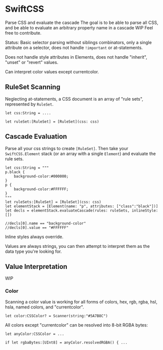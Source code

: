 # SwiftCSS
Parse CSS and evaluate the cascade
The goal is to be able to parse all CSS, and be able to evaluate an arbitrary property name in a cascade
WIP Feel free to contribute.  

Status: Basic selector parsing without siblings combinators, only a single attribute on a selector, does not handle `!important` or at-statements.

Does not handle style attributes in Elements, does not handle "inherit", "unset" or "revert" values.

Can interpret color values except currentcolor.


## RuleSet Scanning

Neglecting at-statements, a CSS document is an array of "rule sets", represented by `RuleSet`.

`let css:String = ....`

`let ruleSet:[RuleSet] = [RuleSet](css: css)`



## Cascade Evaluation

Parse all your css strings to create `[RuleSet]`.  Then take your `SwiftCSS.Element` stack (or an array with a single `Element`) and evaluate the rule sets.

```
let css:String = """
p.black {
	background-color:#000000;
}
p {
	background-color:#FFFFFF;
}
"""
let ruleSets:[RuleSet] = [RuleSet](css: css)
let elementStack = [Element(name: "p", attributes: ["class":"black"])]
let decls = elementStack.evaluateCascade(rules: ruleSets, inlineStyle: [])

//decls[0].name == "background-color"
//decls[0].value == "#FFFFFF"
```

Inline styles always override.

Values are always strings, you can then attempt to interpret them as the data type you're looking for.



## Value Interpretation

WIP

### Color

Scanning a color value is working for all forms of colors, hex, rgb, rgba, hsl, hsla, named colors, and "currentcolor".

`let color:CSSColor? = Scanner(string:"#5A7B8C")`


All colors except "currentcolor" can be resolved into 8-bit RGBA bytes:

`let anyColor:CSSColor = ...`

`if let rgbaBytes:[UInt8] = anyColor.resolvedRGBA() { ... `
